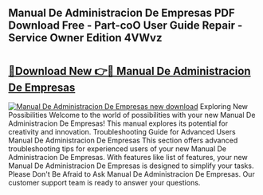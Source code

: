 ## Manual De Administracion De Empresas PDF Download Free - Part-coO User Guide Repair - Service Owner Edition 4VWvz

# <h2><a href="http://bc26963.oget.top/?id=Manual+De+Administracion+De+Empresas">🔗Download New 👉🔴 Manual De Administracion De Empresas</a></h2>

[![Manual De Administracion De Empresas new download](https://i.imgur.com/5g1atiW.png)](http://bc26963.oget.top/?id=Manual+De+Administracion+De+Empresas)
Exploring New Possibilities Welcome to the world of possibilities with your new Manual De Administracion De Empresas! This manual explores its potential for creativity and innovation. Troubleshooting Guide for Advanced Users Manual De Administracion De Empresas This section offers advanced troubleshooting tips for experienced users of your new Manual De Administracion De Empresas. With features like list of features, your new Manual De Administracion De Empresas is designed to simplify your tasks. Please Don't Be Afraid to Ask Manual De Administracion De Empresas. Our customer support team is ready to answer your questions.
